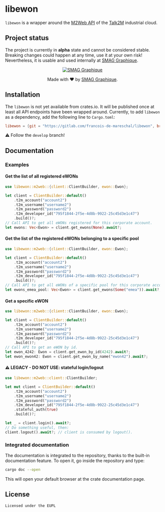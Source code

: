 # libewon 

`libewon` is a wrapper around the [M2Web API](https://developer.ewon.biz/content/m2web-api-0) of the [Talk2M](https://www.ewon.biz/products/talk2m) industrial cloud.

## Project status

The project is currently in **alpha** state and cannot be considered stable. Breaking changes could happen at any time, use it at your own risk! Nevertheless, it is usable and used internally at [SMAG Graphique](https://www.smag-graphique.com).

<div align="center">
  <a href="https://www.smag-graphique.com"><img alt="SMAG Graphique" src="https://www.smag-graphique.com/build/assets/images/img-logo.2bb13ee3.svg"></a>

  Made with :heart: by [SMAG Graphique](https://www.smag-graphique.com).
</div>

## Installation

The `libewon` is not yet available from crates.io. It will be published once at least all API endpoints have been wrapped around. Currently, to add `libewon` as a dependency, add the following line to `Cargo.toml`:

```toml
libewon = {git = "https://gitlab.com/francois-de-mareschal/libewon", branch = "develop"}
```

:warning: Follow the `develop` branch!

## Documentation

### Examples

#### Get the list of all registered eWONs

```rust
use libewon::m2web::{client::ClientBuilder, ewon::Ewon};

let client = ClientBuilder::default()
    .t2m_account("account2")
    .t2m_username("username2")
    .t2m_password("password2")
    .t2m_developer_id("795f1844-2f5e-4d8b-9922-25c45d3e1c47")
    .build()?;
// Call API to get all eWONs registered for this corporate account.
let ewons: Vec<Ewon> = client.get_ewons(None).await?;
```

#### Get the list of the registered eWONs belonging to a specific pool

```rust
use libewon::m2web::{client::ClientBuilder, ewon::Ewon};

let client = ClientBuilder::default()
    .t2m_account("account2")
    .t2m_username("username2")
    .t2m_password("password2")
    .t2m_developer_id("795f1844-2f5e-4d8b-9922-25c45d3e1c47")
    .build()?;
// Call API to get all eWONs of a specific pool for this corporate account.
let ewons_emea_pool: Vec<Ewon> = client.get_ewons(Some("emea")).await?;
```

#### Get a specific eWON

```rust
use libewon::m2web::{client::ClientBuilder, ewon::Ewon};

let client = ClientBuilder::default()
    .t2m_account("account2")
    .t2m_username("username2")
    .t2m_password("password2")
    .t2m_developer_id("795f1844-2f5e-4d8b-9922-25c45d3e1c47")
    .build()?;
// Call API to get an eWON by id.
let ewon_4242: Ewon = client.get_ewon_by_id(4242).await?;
let ewon_ewon42: Ewon = client.get_ewon_by_name("ewon42").await?;
```

#### :warning: **LEGACY - DO NOT USE**: stateful login/logout

```rust
use libewon::m2web::client::ClientBuilder;

let mut client = ClientBuilder::default()
    .t2m_account("account2")
    .t2m_username("username2")
    .t2m_password("password2")
    .t2m_developer_id("795f1844-2f5e-4d8b-9922-25c45d3e1c47")
    .stateful_auth(true)
    .build()?;

let _ = client.login().await?;
// Do something useful, then:
client.logout().await?; // client is consumed by logout().
```

### Integrated documentation

The documentation is integrated to the repository, thanks to the built-in documentation feature. To open it, go inside the repository and type:

```sh
cargo doc --open
```

This will open your default browser at the crate documentation page.

## License

    Licensed under the EUPL
